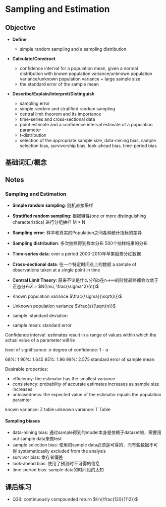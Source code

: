 
# Sampling and Estimation

## Objective

* **Define**
    * simple random sampling and a sampling distribution
* **Calculate/Construct**
    * confidence interval for a population mean, given a normal distribution with known population variance/unknown population variance/unknown population variance + large sample size
    * the standard error of the sample mean

* **Describe/Explain/Interpret/Distinguish** 
    * sampling error
    * simple random and stratified random sampling
    * central limit theorem and its importance
    * time-series and cross-sectional data
    * point estimate and a confidence interval estimate of a population parameter
    * t-distribution
    * selection of the appropriate sample size, data-mining bias, sample selection bias, survivorship bias, look-ahead bias, time-period bias


## 基础词汇/概念

## Notes

### Sampling and Estimation
* **Simple random sampling**: 随机直接采样
* **Stratified random sampling**: 根据特性(one or more distinguishing characteristics) 进行分组抽样 M * N 
* **Sampling error**: 样本和真实的Population之间各种统计指标的差异 
* **Sampling distribution**: 多次抽样得到样本分布 500个抽样结果的分布
* **Time-series data**: over a period 2000-2010年苹果股票分红数据 
* **Cross-sectional data**: 在一个特定时间点上的数据 a sample of observations taken at a single point in time
* **Central Limit Theory**: 原来不论是什么分布b在n->$\infty$的时候最终都会收敛于正态分布$\bar{X}$ ~ $N(\mu, \frac{\sigma^2}{n})$


* Known population variance $\frac{\sigma}{\sqrt{n}}$
* Unknown population variance $\frac{s}{\sqrt{n}}$

* sample: standard deviation 
* sample mean: standard error


Confidence interval: estimates result in a range of values within which the actual value of a parameter will lie

level of significance: $\alpha$
degree of confidence: 1 - $\alpha$

68%: 1
90%: 1.645
95%: 1.96
99%: 2.575
standard error of sample mean: 

Desirable properties:

* efficiency: the estimator has the smallest variance
* consistency: probability of accurate estimates increases as sample size increases
* unbiasedness: the expected value of the estimator equals the population paramter

known variance: Z table
unknown variance: T Table

#### Sampling biases
* data-mining bias: 通过sample得到的model本身是依赖于dataset的，需要用out sample data来做test
* sample selection bias: 使用的sample data必须是可得的，而有些数据不可得 systematicaslly excluded from the analysis
* survivor bias: 幸存者偏差
* look-ahead bias: 使用了预测时不可得的信息
* time-period bias: sample data的时间段的太短 

## 课后练习
* Q26: continuously compounded return $\ln{\frac{120}{112}}$
